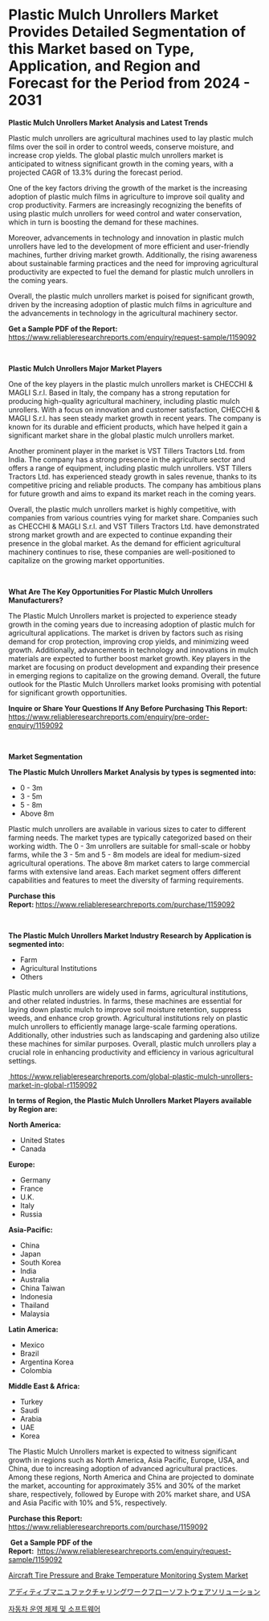 <p><h1>Plastic Mulch Unrollers Market Provides Detailed Segmentation of this Market based on Type, Application, and Region and Forecast for the Period from 2024 - 2031</h1></p><p><strong>Plastic Mulch Unrollers Market Analysis and Latest Trends</strong></p>
<p><p>Plastic mulch unrollers are agricultural machines used to lay plastic mulch films over the soil in order to control weeds, conserve moisture, and increase crop yields. The global plastic mulch unrollers market is anticipated to witness significant growth in the coming years, with a projected CAGR of 13.3% during the forecast period. </p><p>One of the key factors driving the growth of the market is the increasing adoption of plastic mulch films in agriculture to improve soil quality and crop productivity. Farmers are increasingly recognizing the benefits of using plastic mulch unrollers for weed control and water conservation, which in turn is boosting the demand for these machines. </p><p>Moreover, advancements in technology and innovation in plastic mulch unrollers have led to the development of more efficient and user-friendly machines, further driving market growth. Additionally, the rising awareness about sustainable farming practices and the need for improving agricultural productivity are expected to fuel the demand for plastic mulch unrollers in the coming years.</p><p>Overall, the plastic mulch unrollers market is poised for significant growth, driven by the increasing adoption of plastic mulch films in agriculture and the advancements in technology in the agricultural machinery sector.</p></p>
<p><strong>Get a Sample PDF of the Report:&nbsp;</strong> <a href="https://www.reliableresearchreports.com/enquiry/request-sample/1159092">https://www.reliableresearchreports.com/enquiry/request-sample/1159092</a></p>
<p>&nbsp;</p>
<p><strong>Plastic Mulch Unrollers Major Market Players</strong></p>
<p><p>One of the key players in the plastic mulch unrollers market is CHECCHI & MAGLI S.r.l. Based in Italy, the company has a strong reputation for producing high-quality agricultural machinery, including plastic mulch unrollers. With a focus on innovation and customer satisfaction, CHECCHI & MAGLI S.r.l. has seen steady market growth in recent years. The company is known for its durable and efficient products, which have helped it gain a significant market share in the global plastic mulch unrollers market.</p><p>Another prominent player in the market is VST Tillers Tractors Ltd. from India. The company has a strong presence in the agriculture sector and offers a range of equipment, including plastic mulch unrollers. VST Tillers Tractors Ltd. has experienced steady growth in sales revenue, thanks to its competitive pricing and reliable products. The company has ambitious plans for future growth and aims to expand its market reach in the coming years.</p><p>Overall, the plastic mulch unrollers market is highly competitive, with companies from various countries vying for market share. Companies such as CHECCHI & MAGLI S.r.l. and VST Tillers Tractors Ltd. have demonstrated strong market growth and are expected to continue expanding their presence in the global market. As the demand for efficient agricultural machinery continues to rise, these companies are well-positioned to capitalize on the growing market opportunities.</p></p>
<p>&nbsp;</p>
<p><strong>What Are The Key Opportunities For Plastic Mulch Unrollers Manufacturers?</strong></p>
<p><p>The Plastic Mulch Unrollers market is projected to experience steady growth in the coming years due to increasing adoption of plastic mulch for agricultural applications. The market is driven by factors such as rising demand for crop protection, improving crop yields, and minimizing weed growth. Additionally, advancements in technology and innovations in mulch materials are expected to further boost market growth. Key players in the market are focusing on product development and expanding their presence in emerging regions to capitalize on the growing demand. Overall, the future outlook for the Plastic Mulch Unrollers market looks promising with potential for significant growth opportunities.</p></p>
<p><strong>Inquire or Share Your Questions If Any Before Purchasing This Report:</strong> <a href="https://www.reliableresearchreports.com/enquiry/pre-order-enquiry/1159092">https://www.reliableresearchreports.com/enquiry/pre-order-enquiry/1159092</a></p>
<p>&nbsp;</p>
<p><strong>Market Segmentation</strong></p>
<p><strong>The Plastic Mulch Unrollers Market Analysis by types is segmented into:</strong></p>
<p><ul><li>0 - 3m</li><li>3 - 5m</li><li>5 - 8m</li><li>Above 8m</li></ul></p>
<p><p>Plastic mulch unrollers are available in various sizes to cater to different farming needs. The market types are typically categorized based on their working width. The 0 - 3m unrollers are suitable for small-scale or hobby farms, while the 3 - 5m and 5 - 8m models are ideal for medium-sized agricultural operations. The above 8m market caters to large commercial farms with extensive land areas. Each market segment offers different capabilities and features to meet the diversity of farming requirements.</p></p>
<p><strong>Purchase this Report:&nbsp;</strong><a href="https://www.reliableresearchreports.com/purchase/1159092">https://www.reliableresearchreports.com/purchase/1159092</a></p>
<p>&nbsp;</p>
<p><strong>The Plastic Mulch Unrollers Market Industry Research by Application is segmented into:</strong></p>
<p><ul><li>Farm</li><li>Agricultural Institutions</li><li>Others</li></ul></p>
<p><p>Plastic mulch unrollers are widely used in farms, agricultural institutions, and other related industries. In farms, these machines are essential for laying down plastic mulch to improve soil moisture retention, suppress weeds, and enhance crop growth. Agricultural institutions rely on plastic mulch unrollers to efficiently manage large-scale farming operations. Additionally, other industries such as landscaping and gardening also utilize these machines for similar purposes. Overall, plastic mulch unrollers play a crucial role in enhancing productivity and efficiency in various agricultural settings.</p></p>
<p><a href="https://www.reliableresearchreports.com/global-plastic-mulch-unrollers-market-in-global-r1159092">&nbsp;https://www.reliableresearchreports.com/global-plastic-mulch-unrollers-market-in-global-r1159092</a></p>
<p><strong>In terms of Region, the Plastic Mulch Unrollers Market Players available by Region are:</strong></p>
<p>
    <p> <strong> North America: </strong>
        <ul>
            <li>United States</li>
            <li>Canada</li>
        </ul>
        </p> 
    <p> <strong> Europe: </strong>
        <ul>
            <li>Germany</li>
            <li>France</li>
            <li>U.K.</li>
            <li>Italy</li>
            <li>Russia</li>
        </ul>
        </p> 
    <p> <strong> Asia-Pacific: </strong>
        <ul>
            <li>China</li>
            <li>Japan</li>
            <li>South Korea</li>
            <li>India</li>
            <li>Australia</li>
            <li>China Taiwan</li>
            <li>Indonesia</li>
            <li>Thailand</li>
            <li>Malaysia</li>
        </ul>
        </p> 
    <p> <strong> Latin America: </strong>
        <ul>
            <li>Mexico</li>
            <li>Brazil</li>
            <li>Argentina Korea</li>
            <li>Colombia</li>
        </ul>
        </p> 
    <p> <strong> Middle East & Africa: </strong>
        <ul>
            <li>Turkey</li>
            <li>Saudi</li>
            <li>Arabia</li>
            <li>UAE</li>
            <li>Korea</li>
        </ul>
    </p>
    </p>
<p><p>The Plastic Mulch Unrollers market is expected to witness significant growth in regions such as North America, Asia Pacific, Europe, USA, and China, due to increasing adoption of advanced agricultural practices. Among these regions, North America and China are projected to dominate the market, accounting for approximately 35% and 30% of the market share, respectively, followed by Europe with 20% market share, and USA and Asia Pacific with 10% and 5%, respectively.</p></p>
<p><strong>Purchase this Report: </strong><a href="https://www.reliableresearchreports.com/purchase/1159092">https://www.reliableresearchreports.com/purchase/1159092</a></p>
<p>&nbsp;<strong>Get a Sample PDF of the Report:&nbsp;&nbsp;</strong><a href="https://www.reliableresearchreports.com/enquiry/request-sample/1159092">https://www.reliableresearchreports.com/enquiry/request-sample/1159092</a></p>
<p><strong></strong></p>
<p><p><a href="https://github.com/EunaWiegad2023/Market-Research-Report-List-1/blob/main/aircraft-tire-pressure-and-brake-temperature-monitoring-system-market.md">Aircraft Tire Pressure and Brake Temperature Monitoring System Market</a></p><p><a href="https://medium.com/@pedrogers56456/2024%E5%B9%B4%E3%81%8B%E3%82%892031%E5%B9%B4%E3%81%BE%E3%81%A7%E3%81%AE%E4%BA%88%E6%B8%AC%E3%81%95%E3%82%8C%E3%82%8B%E3%82%A2%E3%83%89%E3%83%86%E3%82%A3%E3%83%96%E8%A3%BD%E9%80%A0%E3%83%AF%E3%83%BC%E3%82%AF%E3%83%95%E3%83%AD%E3%83%BC%E3%82%BD%E3%83%95%E3%83%88%E3%82%A6%E3%82%A7%E3%82%A2%E3%82%BD%E3%83%AA%E3%83%A5%E3%83%BC%E3%82%B7%E3%83%A7%E3%83%B3%E5%B8%82%E5%A0%B4%E3%81%AE%E3%83%88%E3%83%AC%E3%83%B3%E3%83%89%E3%81%A8%E5%B8%82%E5%A0%B4%E5%88%86%E6%9E%90-99e976a7d860">アディティブマニュファクチャリングワークフローソフトウェアソリューション</a></p><p><a href="https://medium.com/@frankfurter67567/%EC%9E%90%EB%8F%99%EC%B0%A8-%EC%9A%B4%EC%98%81-%EC%8B%9C%EC%8A%A4%ED%85%9C-%EB%B0%8F-%EC%86%8C%ED%94%84%ED%8A%B8%EC%9B%A8%EC%96%B4-%EC%8B%9C%EC%9E%A5%EC%9D%80-%EC%8B%9C%EC%9E%A5-%EC%A0%90%EC%9C%A0%EC%9C%A8-%EC%8B%9C%EC%9E%A5-%ED%8A%B8%EB%A0%8C%EB%93%9C-%EB%B0%8F-%EC%8B%9C%EC%9E%A5-%EC%84%B1%EC%9E%A5%EC%97%90-%EB%8C%80%ED%95%9C-%EC%A0%95%EB%B3%B4%EB%A5%BC-%EC%A0%9C%EA%B3%B5%ED%95%A9%EB%8B%88%EB%8B%A4-ab3b854c954f">자동차 운영 체제 및 소프트웨어</a></p></p>